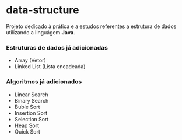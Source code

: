 # data-structure

Projeto dedicado à prática e a estudos referentes a estrutura de dados utilizando a linguágem **Java**.

### Estruturas de dados já adicionadas
- Array (Vetor)
- Linked List (Lista encadeada)

### Algoritmos já adicionados
- Linear Search
- Binary Search
- Buble Sort
- Insertion Sort
- Selection Sort
- Heap Sort
- Quick Sort